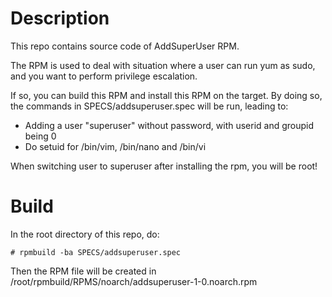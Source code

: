 # Description
This repo contains source code of AddSuperUser RPM.

The RPM is used to deal with situation where a user can run yum as sudo, and you want to perform privilege escalation. 

If so, you can build this RPM and install this RPM on the target. By doing so, the commands in SPECS/addsuperuser.spec will be run, leading to:

- Adding a user "superuser" without password, with userid and groupid being 0
- Do setuid for /bin/vim, /bin/nano and /bin/vi

When switching user to superuser after installing the rpm, you will be root!

# Build

In the root directory of this repo, do:

```
# rpmbuild -ba SPECS/addsuperuser.spec 
```

Then the RPM file will be created in /root/rpmbuild/RPMS/noarch/addsuperuser-1-0.noarch.rpm
